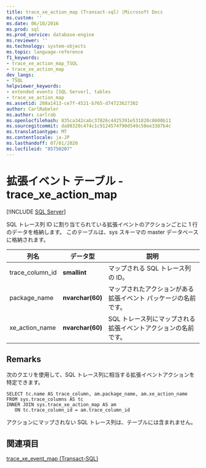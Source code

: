 ```yaml
---
title: trace_xe_action_map (Transact-sql) |Microsoft Docs
ms.custom: ''
ms.date: 06/10/2016
ms.prod: sql
ms.prod_service: database-engine
ms.reviewer: ''
ms.technology: system-objects
ms.topic: language-reference
f1_keywords:
- trace_xe_action_map_TSQL
- trace_xe_action_map
dev_langs:
- TSQL
helpviewer_keywords:
- extended events [SQL Server], tables
- trace_xe_action_map
ms.assetid: 208a1413-ce7f-4521-b765-d74723627302
author: CarlRabeler
ms.author: carlrab
ms.openlocfilehash: 835ca342cabc37826c4425391e531820c8600b11
ms.sourcegitcommit: da88320c474c1c9124574f90d549c50ee3387b4c
ms.translationtype: MT
ms.contentlocale: ja-JP
ms.lasthandoff: 07/01/2020
ms.locfileid: "85750207"
---
```

# <a name="extended-events-tables---trace_xe_action_map"></a>拡張イベント テーブル - trace_xe_action_map
[!INCLUDE [SQL Server](../../includes/applies-to-version/sqlserver.md)]

  SQL トレース列 ID に割り当てられている拡張イベントのアクションごとに 1 行のデータを格納します。 このテーブルは、sys スキーマの master データベースに格納されます。  
  
  
|列名|データ型|説明|  
|-----------------|---------------|-----------------|  
|trace_column_id|**smallint**|マップされる SQL トレース列の ID。|  
|package_name|**nvarchar(60)**|マップされたアクションがある拡張イベント パッケージの名前です。|  
|xe_action_name|**nvarchar(60)**|SQL トレース列にマップされる拡張イベントアクションの名前です。|  
  
## <a name="remarks"></a>Remarks  
 次のクエリを使用して、SQL トレース列に相当する拡張イベントアクションを特定できます。  
  
```  
SELECT tc.name AS trace_column, am.package_name, am.xe_action_name  
FROM sys.trace_columns AS tc  
INNER JOIN sys.trace_xe_action_map AS am  
   ON tc.trace_column_id = am.trace_column_id  
```  
  
 アクションにマップされない SQL トレース列は、テーブルには含まれません。  
  
## <a name="see-also"></a>関連項目  
 [trace_xe_event_map &#40;Transact-SQL&#41;](../../relational-databases/system-tables/extended-events-tables-trace-xe-event-map.md)  
  
  
